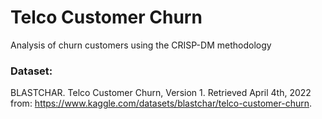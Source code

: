 # Telco Customer Churn

Analysis of churn customers using the CRISP-DM methodology

### Dataset:
BLASTCHAR. Telco Customer Churn, Version 1. Retrieved April 4th, 2022 from: https://www.kaggle.com/datasets/blastchar/telco-customer-churn.
